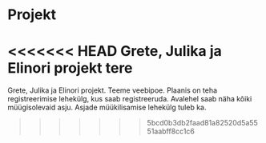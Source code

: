 # Projekt
<<<<<<< HEAD
Grete, Julika ja Elinori projekt
tere
=======
Grete, Julika ja Elinori projekt. Teeme veebipoe. Plaanis on teha registreerimise lehekülg, kus saab registreeruda.
Avalehel saab näha kõiki müügisolevaid asju. Asjade müükilisamise lehekülg tuleb ka. 
>>>>>>> 5bcd0b3db2faad81a82520d5a5551aabff8cc1c6
